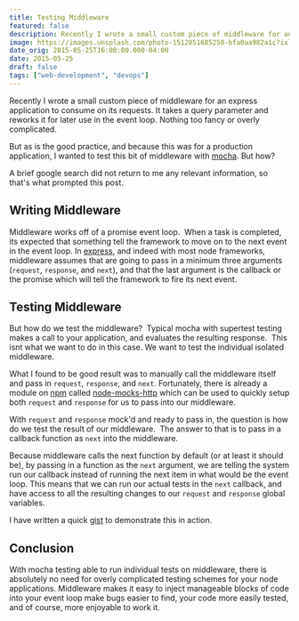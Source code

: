 ```yaml
---
title: Testing Middleware
featured: false
description: Recently I wrote a small custom piece of middleware for an express applicationto consume on its requests. It takes a query parameter and reworks it for lateruse in the event loop. Nothing too fancy or overly complicated.But as is the good practice, and because this was for a production application,I wanted to test this bit of middleware with mocha . Buthow?A brief google search did not return to me any relevant information, so that'swhat prompted this post.Writing
image: https://images.unsplash.com/photo-1512851685250-bfa0aa982a1c?ixlib=rb-1.2.1&q=80&fm=jpg&crop=entropy&cs=tinysrgb&w=2000&fit=max&ixid=eyJhcHBfaWQiOjExNzczfQ
date_orig: 2015-05-25T16:00:00.000-04:00
date: 2015-05-25
draft: false
tags: ["web-development", "devops"]
---
```


Recently I wrote a small custom piece of middleware for an express application to consume on its requests. It takes a query parameter and reworks it for later use in the event loop. Nothing too fancy or overly complicated.

But as is the good practice, and because this was for a production application, I wanted to test this bit of middleware with [mocha](http://mochajs.org/?ref=blog.christophervachon.com). But how?

A brief google search did not return to me any relevant information, so that's what prompted this post.

## Writing Middleware

Middleware works off of a promise event loop.  When a task is completed, its expected that something tell the framework to move on to the next event in the event loop. In [express](http://expressjs.com/?ref=blog.christophervachon.com), and indeed with most node frameworks, middleware assumes that are going to pass in a minimum three arguments (`request`, `response`, and `next`), and that the last argument is the callback or the promise which will tell the framework to fire its next event.

## Testing Middleware

But how do we test the middleware?  Typical mocha with supertest testing makes a call to your application, and evaluates the resulting response.  This isnt what we want to do in this case. We want to test the individual isolated middleware.

What I found to be good result was to manually call the middleware itself and pass in `request`, `response`, and `next`. Fortunately, there is already a module on [npm](https://www.npmjs.com/?ref=blog.christophervachon.com) called [node-mocks-http](https://www.npmjs.com/package/node-mocks-http?ref=blog.christophervachon.com) which can be used to quickly setup both `request` and `response` for us to pass into our middleware.

With `request` and `response` mock'd and ready to pass in, the question is how do we test the result of our middleware.  The answer to that is to pass in a callback function as `next` into the middleware.

Because middleware calls the next function by default (or at least it should be), by passing in a function as the `next` argument, we are telling the system run our callback instead of running the next item in what would be the event loop. This means that we can run our actual tests in the `next` callback, and have access to all the resulting changes to our `request` and `response` global variables.

I have written a quick [gist](https://gist.github.com/liaodrake/c91e6108cb7df48ba506?ref=blog.christophervachon.com) to demonstrate this in action.

## Conclusion

With mocha testing able to run individual tests on middleware, there is absolutely no need for overly complicated testing schemes for your node applications. Middleware makes it easy to inject manageable blocks of code into your event loop make bugs easier to find, your code more easily tested, and of course, more enjoyable to work it.
